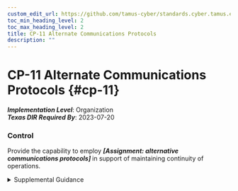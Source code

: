 ```yaml
---
custom_edit_url: https://github.com/tamus-cyber/standards.cyber.tamus.edu/tree/main/static/content/tamus.edu/TAMUS_profile.xml
toc_min_heading_level: 2
toc_max_heading_level: 2
title: CP-11 Alternate Communications Protocols
description: ""
---
```


# CP-11 Alternate Communications Protocols {#cp-11}

_**Implementation Level**_: Organization\
_**Texas DIR Required By**_: 2023-07-20

### Control

Provide the capability to employ <strong> <em>[Assignment: alternative communications protocols]</em> </strong> in support of maintaining continuity of operations.

<details>
  <summary>Supplemental Guidance</summary>

Contingency plans and the contingency training or testing associated with those plans incorporate an alternate communications protocol capability as part of establishing resilience in organizational systems. Switching communications protocols may affect software applications and operational aspects of systems. Organizations assess the potential side effects of introducing alternate communications protocols prior to implementation.

</details>

